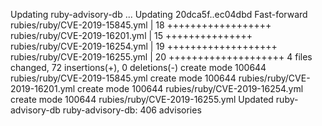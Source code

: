 Updating ruby-advisory-db ...
Updating 20dca5f..ec04dbd
Fast-forward
 rubies/ruby/CVE-2019-15845.yml |   18 ++++++++++++++++++
 rubies/ruby/CVE-2019-16201.yml |   15 +++++++++++++++
 rubies/ruby/CVE-2019-16254.yml |   19 +++++++++++++++++++
 rubies/ruby/CVE-2019-16255.yml |   20 ++++++++++++++++++++
 4 files changed, 72 insertions(+), 0 deletions(-)
 create mode 100644 rubies/ruby/CVE-2019-15845.yml
 create mode 100644 rubies/ruby/CVE-2019-16201.yml
 create mode 100644 rubies/ruby/CVE-2019-16254.yml
 create mode 100644 rubies/ruby/CVE-2019-16255.yml
Updated ruby-advisory-db
ruby-advisory-db: 406 advisories
